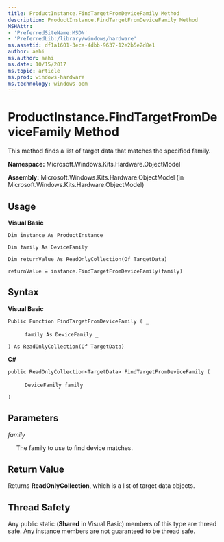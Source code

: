 ```yaml
---
title: ProductInstance.FindTargetFromDeviceFamily Method
description: ProductInstance.FindTargetFromDeviceFamily Method
MSHAttr:
- 'PreferredSiteName:MSDN'
- 'PreferredLib:/library/windows/hardware'
ms.assetid: df1a1601-3eca-4dbb-9637-12e2b5e2d8e1
author: aahi
ms.author: aahi
ms.date: 10/15/2017
ms.topic: article
ms.prod: windows-hardware
ms.technology: windows-oem
---
```


# ProductInstance.FindTargetFromDeviceFamily Method


This method finds a list of target data that matches the specified family.

**Namespace:** Microsoft.Windows.Kits.Hardware.ObjectModel

**Assembly:** Microsoft.Windows.Kits.Hardware.ObjectModel (in Microsoft.Windows.Kits.Hardware.ObjectModel)

## <span id="Usage"></span><span id="usage"></span><span id="USAGE"></span>Usage


**Visual Basic**

`Dim instance As ProductInstance`

`Dim family As DeviceFamily`

`Dim returnValue As ReadOnlyCollection(Of TargetData)`

`returnValue = instance.FindTargetFromDeviceFamily(family)`

## <span id="Syntax"></span><span id="syntax"></span><span id="SYNTAX"></span>Syntax


**Visual Basic**

`Public Function FindTargetFromDeviceFamily ( _`

          `family As DeviceFamily _`

`) As ReadOnlyCollection(Of TargetData)`

**C#**

`public ReadOnlyCollection<TargetData> FindTargetFromDeviceFamily (`

          `DeviceFamily family`

`)`

## <span id="Parameters"></span><span id="parameters"></span><span id="PARAMETERS"></span>Parameters


*family*

     The family to use to find device matches.

## <span id="Return_Value"></span><span id="return_value"></span><span id="RETURN_VALUE"></span>Return Value


Returns **ReadOnlyCollection**, which is a list of target data objects.

## <span id="Thread_Safety"></span><span id="thread_safety"></span><span id="THREAD_SAFETY"></span>Thread Safety


Any public static (**Shared** in Visual Basic) members of this type are thread safe. Any instance members are not guaranteed to be thread safe.

 

 







